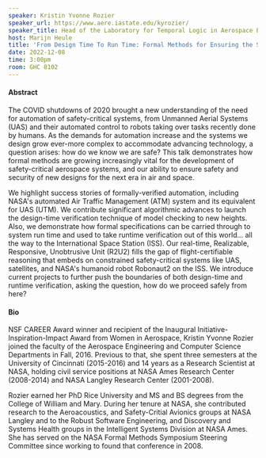 ```yaml
---
speaker: Kristin Yvonne Rozier
speaker_url: https://www.aere.iastate.edu/kyrozier/
speaker_title: Head of the Laboratory for Temporal Logic in Aerospace Engineering at Iowa State University
host: Marijn Heule
title: 'From Design Time To Run Time: Formal Methods for Ensuring the Safetyof Safety-Critical Aerospace Systems'
date: 2022-12-08
time: 3:00pm
room: GHC 8102
---
```


#### Abstract

The COVID shutdowns of 2020 brought a new understanding of the need for
automation of safety-critical systems, from Unmanned Aerial Systems (UAS)
and their automated control to robots taking over tasks recently done by
humans. As the demands for automation increase and the systems we design
grow ever-more complex to accommodate advancing technology, a question
arises: how do we know we are safe? This talk demonstrates how formal
methods are growing increasingly vital for the development of
safety-critical aerospace systems, and our ability to ensure safety and
security of new designs for the next era in air and space.

We highlight success stories of formally-verified automation, including
NASA's automated Air Traffic Management (ATM) system and its equivalent for
UAS (UTM). We contribute significant algorithmic advances to launch the
design-time verification technique of model checking to new heights. Also,
we demonstrate how formal specifications can be carried through to system
run time and used to take runtime verification out of this world... all the
way to the International Space Station (ISS). Our real-time, Realizable,
Responsive, Unobtrusive Unit (R2U2) fills the gap of flight-certifiable
reasoning that embeds on constrained safety-critical systems like UAS,
satellites, and NASA's humanoid robot Robonaut2 on the ISS. We introduce
current projects to further push the boundaries of both design-time and
runtime verification, asking the question, how do we proceed safely from
here?

#### Bio

NSF CAREER Award winner and recipient of the Inaugural
Initiative-Inspiration-Impact Award from Women in Aerospace, Kristin Yvonne
Rozier joined the faculty of the Aerospace Engineering and Computer Science
Departments in Fall, 2016. Previous to that, she spent three semesters at
the University of Cincinnati (2015-2016) and 14 years as a Research
Scientist at NASA, holding civil service positions at NASA Ames Research
Center (2008-2014) and NASA Langley Research Center (2001-2008).

Rozier earned her PhD Rice University and MS and BS degrees from the
College of William and Mary. During her tenure at NASA, she contributed
research to the Aeroacoustics, and Safety-Critial Avionics groups at NASA
Langley and to the Robust Software Engineering, and Discovery and Systems
Health groups in the Intelligent Systems Division at NASA Ames. She has
served on the NASA Formal Methods Symposium Steering Committee since
working to found that conference in 2008.
